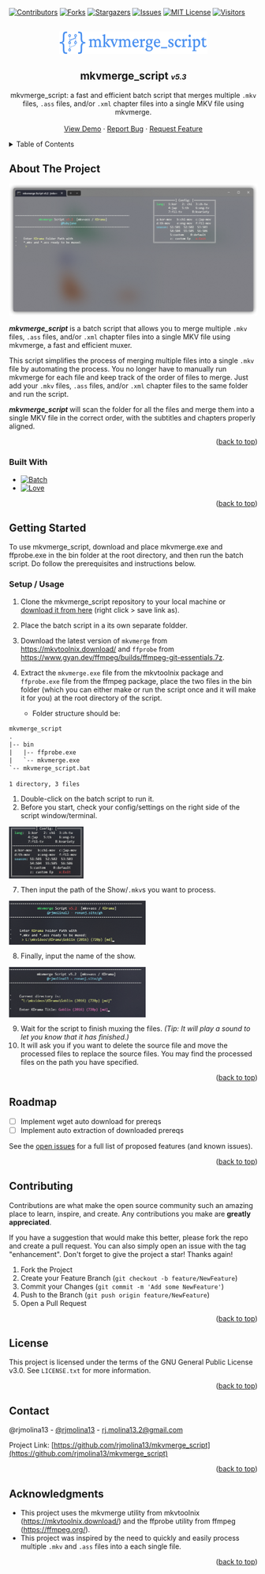 <!-- Improved compatibility of back to top link: See: https://github.com/othneildrew/Best-README-Template/pull/73 -->
<a name="readme-top"></a>


<!-- PROJECT SHIELDS -->
[![Contributors][contributors-shield]][contributors-url]
[![Forks][forks-shield]][forks-url]
[![Stargazers][stars-shield]][stars-url]
[![Issues][issues-shield]][issues-url]
[![MIT License][license-shield]][license-url]
[![Visitors][Visitors]][Visitors-url]





<!-- PROJECT LOGO -->
<br />
<div align="center">
  <a href="https://github.com/rjmolina13/mkvmerge_script">
    <img src="images/logo.png" alt="Logo" width="300" height=45>
  </a>

## <div style="text-align: center">mkvmerge_script <span style="font-size: 0.7em; font-style: italic">*v5.3*</span></div>

<div align="center">
  <p>
    mkvmerge_script: a fast and efficient batch script that merges multiple <code>.mkv</code> files, <code>.ass</code> files, and/or <code>.xml</code> chapter files into a single MKV file using mkvmerge.
    <br />
    <br />
    <a href="https://github.com/rjmolina13/mkvmerge_script">View Demo</a>
    ·
    <a href="https://github.com/rjmolina13/mkvmerge_script/issues">Report Bug</a>
    ·
    <a href="https://github.com/rjmolina13/mkvmerge_script/issues">Request Feature</a>
  </p>
</div>

</div>



<!-- TABLE OF CONTENTS -->
<details>
  <summary>Table of Contents</summary>
  <ol>
    <li>
      <a href="#about-the-project">About The Project</a>
      <ul>
        <li><a href="#built-with">Built With</a></li>
      </ul>
    </li>
    <li>
      <a href="#getting-started">Getting Started</a>
      <ul>
        <li><a href="#setup--usage">Setup / Usage</a></li>
      </ul>
    </li>
    <li><a href="#roadmap">Roadmap</a></li>
    <li><a href="#contributing">Contributing</a></li>
    <li><a href="#license">License</a></li>
    <li><a href="#contact">Contact</a></li>
    <li><a href="#acknowledgments">Acknowledgments</a></li>
  </ol>
</details>



<!-- ABOUT THE PROJECT -->
## About The Project

[![mkvmerge_script Screenshot][product-screenshot]](https://github.com/rjmolina13/mkvmerge_script#!)

***mkvmerge_script*** is a batch script that allows you to merge multiple `.mkv` files, `.ass` files, and/or `.xml` chapter files into a single MKV file using mkvmerge, a fast and efficient muxer.

This script simplifies the process of merging multiple files into a single `.mkv` file by automating the process. You no longer have to manually run mkvmerge for each file and keep track of the order of files to merge. Just add your `.mkv` files, `.ass` files, and/or `.xml` chapter files to the same folder and run the script.

***mkvmerge_script*** will scan the folder for all the files and merge them into a single MKV file in the correct order, with the subtitles and chapters properly aligned. 

<p align="right">(<a href="#readme-top">back to top</a>)</p>

### Built With

* [![Batch][Shell]][Shell-url]
* [![Love][Love]][Love-url]


<p align="right">(<a href="#readme-top">back to top</a>)</p>



<!-- GETTING STARTED -->
## Getting Started

To use mkvmerge_script, download and place mkvmerge.exe and ffprobe.exe in the bin folder at the root directory, and then run the batch script. Do follow the prerequisites and instructions below.

### Setup / Usage

1. Clone the mkvmerge_script repository to your local machine or [download it from here](https://github.com/rjmolina13/mkvmerge_script/raw/main/mkvmerge_script.bat) (right click > save link as).
2. Place the batch script in a its own separate foldder.
3. Download the latest version of `mkvmerge` from https://mkvtoolnix.download/ and `ffprobe` from https://www.gyan.dev/ffmpeg/builds/ffmpeg-git-essentials.7z.
4. Extract the `mkvmerge.exe` file from the mkvtoolnix package and `ffprobe.exe` file from the ffmpeg package, place the two files in the bin folder (which you can either make or run the script once and it will make it for you) at the root directory of the script. 

    - Folder structure should be:

```
mkvmerge_script
.
|-- bin
|   |-- ffprobe.exe
|   `-- mkvmerge.exe
`-- mkvmerge_script.bat

1 directory, 3 files
```

1. Double-click on the batch script to run it.
2. Before you start, check your config/settings on the right side of the script window/terminal. 

<img align="center" src="images/readme_1.png" alt="Config" width="30%" height="30%">

7. Then input the path of the Show/`.mkv`s you want to process.

<img align="center" src="images/readme_2.png" alt="Path" width="55%" height="55%">

8. Finally, input the name of the show.

<img align="center" src="images/readme_3.png" alt="Path" width="55%" height="55%">

9. Wait for the script to finish muxing the files. *(Tip: It will play a sound to let you know that it has finished.)*
10. It will ask you if you want to delete the source file and move the processed files to replace the source files. You may find the processed files on the path you have specified.

<p align="right">(<a href="#readme-top">back to top</a>)</p>

<!-- ROADMAP -->
## Roadmap

- [ ] Implement wget auto download for prereqs
- [ ] Implement auto extraction of downloaded prereqs

See the [open issues](https://github.com/rjmolina13/mkvmerge_script/issues) for a full list of proposed features (and known issues).

<p align="right">(<a href="#readme-top">back to top</a>)</p>



<!-- CONTRIBUTING -->
## Contributing

Contributions are what make the open source community such an amazing place to learn, inspire, and create. Any contributions you make are **greatly appreciated**.

If you have a suggestion that would make this better, please fork the repo and create a pull request. You can also simply open an issue with the tag "enhancement".
Don't forget to give the project a star! Thanks again!

1. Fork the Project
2. Create your Feature Branch (`git checkout -b feature/NewFeature`)
3. Commit your Changes (`git commit -m 'Add some NewFeature'`)
4. Push to the Branch (`git push origin feature/NewFeature`)
5. Open a Pull Request

<p align="right">(<a href="#readme-top">back to top</a>)</p>



<!-- LICENSE -->
## License

This project is licensed under the terms of the GNU General Public License v3.0. See `LICENSE.txt` for more information.

<p align="right">(<a href="#readme-top">back to top</a>)</p>



<!-- CONTACT -->
## Contact

@rjmolina13 - [@rjmolina13](https://twitter.com/rjmolina13) - rj.molina13.2@gmail.com

Project Link: [https://github.com/rjmolina13/mkvmerge_script](https://github.com/rjmolina13/mkvmerge_script)

<p align="right">(<a href="#readme-top">back to top</a>)</p>



<!-- ACKNOWLEDGMENTS -->
## Acknowledgments


- This project uses the mkvmerge utility from mkvtoolnix (https://mkvtoolnix.download/) and the ffprobe utility from ffmpeg (https://ffmpeg.org/).
- This project was inspired by the need to quickly and easily process multiple `.mkv` and `.ass` files into a each single file.


<p align="right">(<a href="#readme-top">back to top</a>)</p>



<!-- MARKDOWN LINKS & IMAGES -->
<!-- https://www.markdownguide.org/basic-syntax/#reference-style-links -->

[Visitors]: https://shields-io-visitor-counter.herokuapp.com/badge?page=rjmolina13.mkmerge_script&labelColor=555555&color=FFFF60&style=for-the-badge
[Visitors-url]: https://github.com/rjmolina13/mkvmerge_script#!
[Shell]: https://img.shields.io/badge/shell_script-%23121011.svg?style=for-the-badge&logo=gnu-bash&logoColor=white
[Shell-url]: https://github.com/rjmolina13/mkvmerge_script#!
[Love]: https://img.shields.io/badge/love-%E2%9D%A4%EF%B8%8F-black?style=for-the-badge
[Love-url]: https://github.com/rjmolina13/mkvmerge_script#!
[contributors-shield]: https://img.shields.io/github/contributors/rjmolina13/mkvmerge_script.svg?style=for-the-badge
[contributors-url]: https://github.com/rjmolina13/mkvmerge_script/graphs/contributors
[forks-shield]: https://img.shields.io/github/forks/rjmolina13/mkvmerge_script.svg?style=for-the-badge
[forks-url]: https://github.com/rjmolina13/mkvmerge_script/network/members
[stars-shield]: https://img.shields.io/github/stars/rjmolina13/mkvmerge_script.svg?style=for-the-badge
[stars-url]: https://github.com/rjmolina13/mkvmerge_script/stargazers
[issues-shield]: https://img.shields.io/github/issues/rjmolina13/mkvmerge_script.svg?style=for-the-badge
[issues-url]: https://github.com/rjmolina13/mkvmerge_script/issues
[license-shield]: https://img.shields.io/github/license/rjmolina13/mkvmerge_script.svg?style=for-the-badge
[license-url]: https://github.com/rjmolina13/mkvmerge_script/blob/master/LICENSE.txt
[linkedin-shield]: https://img.shields.io/badge/-LinkedIn-black.svg?style=for-the-badge&logo=linkedin&colorB=555
[product-screenshot]: images/screenshot.png

